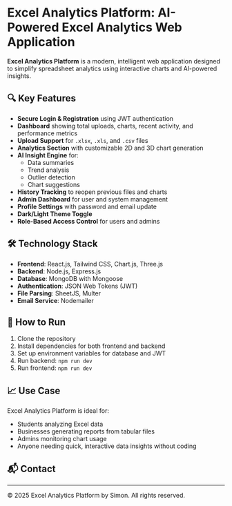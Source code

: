 # Excel Analytics Platform: AI-Powered Excel Analytics Web Application

**Excel Analytics Platform** is a modern, intelligent web application designed to simplify spreadsheet analytics using interactive charts and AI-powered insights.

## 🔍 Key Features

- **Secure Login & Registration** using JWT authentication
- **Dashboard** showing total uploads, charts, recent activity, and performance metrics
- **Upload Support** for `.xlsx`, `.xls`, and `.csv` files
- **Analytics Section** with customizable 2D and 3D chart generation
- **AI Insight Engine** for:
  - Data summaries
  - Trend analysis
  - Outlier detection
  - Chart suggestions
- **History Tracking** to reopen previous files and charts
- **Admin Dashboard** for user and system management
- **Profile Settings** with password and email update
- **Dark/Light Theme Toggle**
- **Role-Based Access Control** for users and admins

## 🛠️ Technology Stack

- **Frontend**: React.js, Tailwind CSS, Chart.js, Three.js
- **Backend**: Node.js, Express.js
- **Database**: MongoDB with Mongoose
- **Authentication**: JSON Web Tokens (JWT)
- **File Parsing**: SheetJS, Multer
- **Email Service**: Nodemailer

## 🚀 How to Run

1. Clone the repository
2. Install dependencies for both frontend and backend
3. Set up environment variables for database and JWT
4. Run backend: `npm run dev`
5. Run frontend: `npm run dev`

## 📈 Use Case

Excel Analytics Platform is ideal for:

- Students analyzing Excel data
- Businesses generating reports from tabular files
- Admins monitoring chart usage
- Anyone needing quick, interactive data insights without coding

## 📬 Contact
---

© 2025 Excel Analytics Platform by Simon. All rights reserved.

